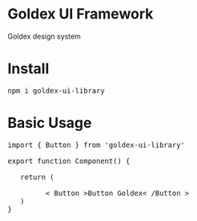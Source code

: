 # Goldex UI Framework

Goldex design system

# Install

<pre>
npm i goldex-ui-library
</pre>

# Basic Usage

<pre>
import { Button } from 'goldex-ui-library'

export function Component() {
     
   return (
       
         < Button >Button Goldex< /Button > 
   )  
}
</pre>
